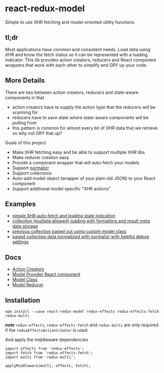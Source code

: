 # react-redux-model
Simple to use XHR fetching and model-oriented utility functions.

## tl;dr
Most applications have common and consistent needs.  Load data using XHR and know the fetch status so it can be represented with a loading indicator.  This lib provides action creators, reducers and React component wrappers that work with each other to simplify and DRY up your code.

## More Details
There are ties between action creators, reducers and state-aware components in that

* action creators have to supply the action type that the reducers will be scanning for
* reducers have to save state where state-aware components will be pulling from
* this pattern is common for almost every bit of XHR data that we retrieve so why not DRY that up?

Goals of this project

* Make XHR fetching easy and be able to support multiple XHR libs
* Make reducer creation easy
* Provide a component wrapper that will auto-fetch your models
* Support [normalizr](https://github.com/paularmstrong/normalizr)
* Support collections
* Auto-add model object (wrapper of your plain old JSON) to your React component
* Support additional model specific "XHR actions"


## Examples

* [simple XHR auto-fetch and loading state indication](./examples/01-github-profile-viewer)
* [collection (multiple allowed) loading with formatting and result meta data storage](./examples/02-github-profile-search)
* [previous collection paged out using custom model class](./examples/03-github-paged-profile-search)
* [paged collection data normalized with normalizr with helpful debug settings](./examples/04-normalizr-github-paged-profile-search)


## Docs
* [Action Creators](./docs/action-creator.md)
* [Model Provider React component](./docs/model-provider.md)
* [Model Class](./docs/model.md)
* [Model Reducer](./docs/model-reducer.md)


## Installation
```
npm install --save react-redux-model redux-effects redux-effects-fetch redux-multi
```
***note*** `redux-effects`, `redux-effects-fetch` and `redux-multi` are only required if the `reduxEffectsActionCreator` is used.

And apply the middleware dependencies
```
import effects from 'redux-effects';
import fetch from 'redux-effects-fetch';
import multi from 'redux-multi';

applyMiddleware(multi, effects, fetch);
```
